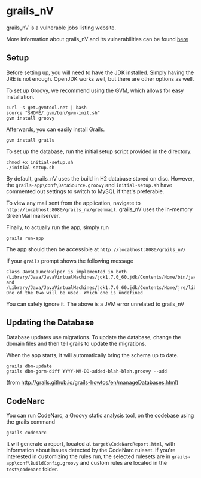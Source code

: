 grails_nV
==========

grails_nV is a vulnerable jobs listing website.

More information about grails_nV and its vulnerabilities can be found [here](https://github.com/nVisium/grails_nV/wiki)

Setup
-----

Before setting up, you will need to have the JDK installed. Simply having the JRE is not enough. OpenJDK works well, but there
are other options as well.

To set up Groovy, we recommend using the GVM, which allows for easy installation.

    curl -s get.gvmtool.net | bash
    source "$HOME/.gvm/bin/gvm-init.sh"
    gvm install groovy
    
Afterwards, you can easily install Grails.

    gvm install grails

To set up the database, run the initial setup script provided in the directory.

    chmod +x initial-setup.sh
    ./initial-setup.sh

By default, grails_nV uses the build in H2 database stored on disc. However, the ```grails-app\conf\DataSource.groovy``` and ```initial-setup.sh``` have commented out settings to switch to MySQL if that's preferable.

To view any mail sent from the application, navigate to ```http://localhost:8080/grails_nV/greenmail```. grails_nV uses the in-memory GreenMail mailserver.

Finally, to actually run the app, simply run

    grails run-app
    
The app should then be accessible at ```http://localhost:8080/grails_nV/```

If your ```grails``` prompt shows the following message

    Class JavaLaunchHelper is implemented in both /Library/Java/JavaVirtualMachines/jdk1.7.0_60.jdk/Contents/Home/bin/java and /Library/Java/JavaVirtualMachines/jdk1.7.0_60.jdk/Contents/Home/jre/lib/libinstrument.dylib. One of the two will be used. Which one is undefined

You can safely ignore it. The above is a JVM error unrelated to grails_nV

Updating the Database
---------------------

Database updates use migrations. To update the database, change the domain files and then tell grails to update the migrations.

When the app starts, it will automatically bring the schema up to date.

    grails dbm-update
    grails dbm-gorm-diff YYYY-MM-DD-added-blah-blah.groovy --add
    
(from http://grails.github.io/grails-howtos/en/manageDatabases.html)

CodeNarc
--------

You can run CodeNarc, a Groovy static analysis tool, on the codebase using the grails command

    grails codenarc
    
It will generate a report, located at ```target\CodeNarcReport.html```, with information about issues detected by the CodeNarc ruleset. If you're interested in customizing the rules run, the selected rulesets are in ```grails-app\conf\BuildConfig.groovy``` and custom rules are located in the ```test\codenarc``` folder.
